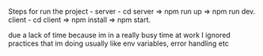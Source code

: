 Steps for run the project - 
server - cd server => npm run up => npm run dev.
client - cd client => npm install => npm start.

due a lack of time because im in a really busy time at work I ignored practices that im doing usually like env variables, error handling etc 

